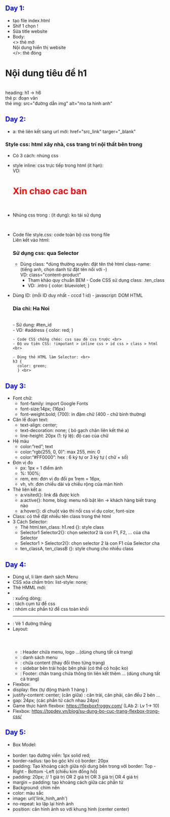 ## Day 1:

- tạo file index.html <br>
- Shif 1 chọn ! <br>
- Sửa title website <br>
- Body: <br>
<> thẻ mở <br>
Nội dung hiển thị website <br>
</>: thẻ đóng <br>
<h1>Nội dung tiêu đề h1</h1> <br>
heading: h1 -> h6 <br>
thẻ p: đoạn văn <br>
thẻ img: src="đường dẫn img" alt="mo ta hinh anh" <br>

## Day 2:

- a: thẻ liên kết sang url mới: href="src_link" targer="\_blank" <br>

### Style css: html xây nhà, css trang trí nội thất bên trong <br>

- Có 3 cách: nhúng css <br>
- style inline: css trực tiếp trong html (ít hạn): <br> VD: <h1 style="color: red">Xin chao cac ban</h1> <br>
- Nhúng css trong <head></head>: (ít dụng): ko tái sử dụng <br>
  <style>
       h2 {
         color: blue;
       }
     </style>
     <br>
- Code file style.css: code toàn bộ css trong file <br>
  Liên kết vào html: <link href="./style.css" rel="stylesheet" /> <br>

  ### Sử dụng css: qua Selector <br>

  - Dùng class: \*dùng thường xuyên: đặt tên thẻ html class-name: <br>
    (tiếng anh, chọn danh từ đặt tên nối với -) <br>
    VD: class="content-product" <br>
    - Tham khảo quy chuẩn BEM - Code CSS sử dụng class: .ten_class <br>
    - VD: .intro {
      color: blueviolet;
      }

- Dùng ID: (mỗi ID duy nhất - cccd 1 id) - javascript: DOM HTML <br>
  <h3 id="address">Dia chi: Ha Noi</h3> <br>
    - Sử dung: #ten_id <br>
    - VD: #address {
      color: red;
      } <br>

      - Code CSS chồng chéo: css sau đè css trước <br>
      - Độ ưu tiên CSS: !impotant > inline css > id css > class > html <br>

      - Dùng thẻ HTML làm Selector: <br>
      h3 {
        color: green;
        } <br>

## Day 3:

- Font chữ: <br>
  - font-family: import Google Fonts <br>
  - font-size:14px; (16px) <br>
  - font-weight:bold; (700): in đậm chữ (400 - chữ bình thường) <br>
- Căn lề đoạn text: <br>
  - text-align: center; <br>
  - text-decoration: none; ( bỏ gạch chân liên kết thẻ a) <br>
  - line-height: 20px (1: tỷ lệ): độ cao của chữ <br>
- Hệ màu <br>
  - color:“red”; text <br>
  - color:“rgb(255, 0, 0)”: max 255, min: 0 <br>
  - color:“#FF0000”: hex : 6 ký tự or 3 ký tự ( chữ + số) <br>
- Đơn vị đo <br>
  - px: 1px = 1 điểm ảnh <br>
  - %: 100%; <br>
  - rem, em: đơn vi đo đổi px 1rem = 16px, <br>
  - vh, vh: đơn chiều dài và chiều rộng của màn hình <br>
- Thẻ liên kết a: <br>
  - a:visited{}: link đã được kích <br>
  - a:active{}: home, blog: menu nổi bật lên -> khách hàng biết trang nào <br>
  - a:hover{}: di chuột vào thì nổi css ví dụ color, font-size <br>
- Class: có thể đặt nhiều tên class trong thẻ html <br>
- 3 Cách Selector: <br>
  - Thẻ html.ten_class: h1.red {}: style class <br>
  - Selector1 Selector2{}: chọn selector2 là con F1, F2, ... của cha Selector <br>
  - Selector1 > Selector2{}: chọn selector 2 là con F1 của Selector cha <br>
  - ten_classA, ten_classB {}: style chung cho nhiều class <br>

## Day 4:

- Dùng ul, li làm danh sách Menu <br>
- CSS xóa chấm tròn: list-style: none; <br>
- Thẻ HMML mới: <br>
- <br>: xuống dòng; <br>
- <span></span>: tách cụm từ để css <br>
- <div></div>: nhóm các phần tử để css toàn khối <br>
- <hr>: Vẽ 1 đường thẳng <br>
- Layout: <br>
  - <header></header>: Header chứa menu, logo ...(dùng chung tất cả trang) <br>
  - <nav></nav>: danh sách menu <br>
  - <main></main>: chứa content (thay đổi theo từng trang) <br>
  - <aside></aside>: sidebar bên trái hoặc bên phải (có thể có hoặc ko) <br>
  - <footer></footer>: Footer: chân trang chứa thông tin liên kết thêm ... (dùng chung tất cả trang) <br>
- Flexbox: <br>
- display: flex (tự động thành 1 hàng ) <br>
- justify-content: center; (căn giữa) : căn trái, căn phải, căn đều 2 bên ... <br>
- gap: 24px; (các phần tử cách nhau 24px) <br>
- Game thực hành flexbox: https://flexboxfroggy.com/ (LAb 2: Lv 1-> 10) <br>
- Flexbox: https://topdev.vn/blog/su-dung-bo-cuc-trang-flexbox-trong-css/ <br>

## Day 5:

- Box Model: <div></div> <br>
- border: tạo đường viền: 1px solid red; <br>
- border-radius: tạo bo góc khi có border: 20px <br>
- padding: Tạo khoảng cách giữa nội dung bên trong với border: Top - Right - Bottom -Left (chiều kim đồng hồ) <br>
- padding: 20px; // 1 giá trị OR 2 giá trị OR 3 giá trị OR 4 giá trị <br>
- margin ~ padding: tạo khoảng cách giữa các phần từ <br>
- Background: chìm nền <br>
- color: màu sắc <br>
- image: url('link_hinh_anh') <br>
- no-repeat: ko lặp lại hình ảnh <br>
- position: căn hình ảnh so với khung hình (center center) <br>
